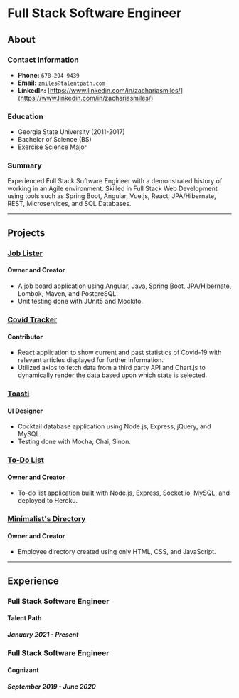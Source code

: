 # Full Stack Software Engineer

## About

### Contact Information
* **Phone:** `678-294-9439`
* **Email:** <a href="mailto:zmiles@talentpath.com">`zmiles@talentpath.com`</a>
* **LinkedIn:** [https://www.linkedin.com/in/zachariasmiles/](https://www.linkedin.com/in/zachariasmiles/)

### Education
* Georgia State University (2011-2017)
* Bachelor of Science (BS)
* Exercise Science Major

### Summary
Experienced Full Stack Software Engineer with a demonstrated history of working in an Agile environment.
Skilled in Full Stack Web Development using tools such as Spring Boot, Angular, Vue.js, React, JPA/Hibernate, REST, Microservices, and SQL Databases.

<hr>

## Projects

### [Job Lister](https://github.com/zmiles17/job-lister)
#### Owner and Creator
* A job board application using Angular, Java, Spring Boot, JPA/Hibernate, Lombok, Maven, and PostgreSQL.
* Unit testing done with JUnit5 and Mockito.

### [Covid Tracker](https://peaceful-garden-61963.herokuapp.com/)
#### Contributor
* React application to show current and past statistics of Covid-19 with relevant articles displayed for further information.
* Utilized axios to fetch data from a third party API and Chart.js to dynamically render the data based upon which state is selected.

### [Toasti](https://toasti-app.herokuapp.com/)
#### UI Designer
* Cocktail database application using Node.js, Express, jQuery, and MySQL.
* Testing done with Mocha, Chai, Sinon.

### [To-Do List](https://sequelize-todolist.herokuapp.com/)
#### Owner and Creator
* To-do list application built with Node.js, Express, Socket.io, MySQL, and deployed to Heroku.

### [Minimalist's Directory](https://zmiles17.github.io/Minimalists-Directory/)
#### Owner and Creator
* Employee directory created using only HTML, CSS, and JavaScript.

<hr>

## Experience

### Full Stack Software Engineer
#### Talent Path
##### January 2021 - Present

### Full Stack Software Engineer
#### Cognizant
##### September 2019 - June 2020








